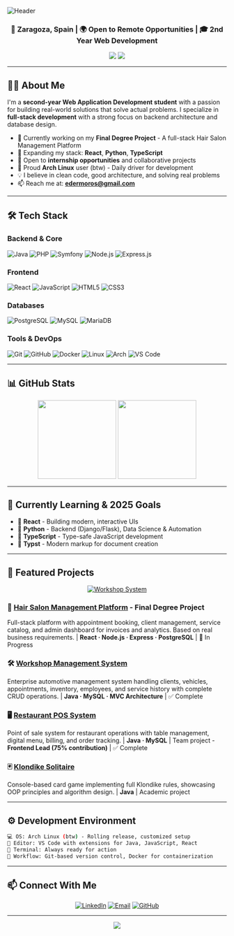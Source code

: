 ![Header](https://capsule-render.vercel.app/api?type=waving&color=gradient&customColorList=12,14,18,20,24&height=250&section=header&text=Eder%20Moros&fontSize=80&fontAlignY=35&desc=Full-Stack%20Developer%20|%20Turning%20Ideas%20into%20Functional%20Software&descAlignY=51&descAlign=62&animation=twinkling)

<h3 align="center">📍 Zaragoza, Spain | 🌍 Open to Remote Opportunities | 🎓 2nd Year Web Development</h3>

<p align="center">
  <a href="https://www.linkedin.com/in/eder-moros-59783b34b/"><img src="https://img.shields.io/badge/LinkedIn-Connect-blue?style=flat-square&logo=linkedin"/></a>
  <a href="mailto:edermoros@gmail.com"><img src="https://img.shields.io/badge/Email-Contact-red?style=flat-square&logo=gmail"/></a>
</p>

---

## 👨‍💻 About Me

I'm a **second-year Web Application Development student** with a passion for building real-world solutions that solve actual problems. I specialize in **full-stack development** with a strong focus on backend architecture and database design.

- 🔭 Currently working on my **Final Degree Project** - A full-stack Hair Salon Management Platform
- 🌱 Expanding my stack: **React**, **Python**, **TypeScript**
- 💼 Open to **internship opportunities** and collaborative projects
- 🐧 Proud **Arch Linux** user (btw) - Daily driver for development
- 💡 I believe in clean code, good architecture, and solving real problems
- 📫 Reach me at: **edermoros@gmail.com**

---

## 🛠️ Tech Stack

### Backend & Core
![Java](https://img.shields.io/badge/Java-ED8B00?style=for-the-badge&logo=openjdk&logoColor=white)
![PHP](https://img.shields.io/badge/PHP-777BB4?style=for-the-badge&logo=php&logoColor=white)
![Symfony](https://img.shields.io/badge/Symfony-000000?style=for-the-badge&logo=symfony&logoColor=white)
![Node.js](https://img.shields.io/badge/Node.js-43853D?style=for-the-badge&logo=node.js&logoColor=white)
![Express.js](https://img.shields.io/badge/Express.js-404D59?style=for-the-badge&logo=express&logoColor=white)

### Frontend
![React](https://img.shields.io/badge/React-20232A?style=for-the-badge&logo=react&logoColor=61DAFB)
![JavaScript](https://img.shields.io/badge/JavaScript-F7DF1E?style=for-the-badge&logo=javascript&logoColor=black)
![HTML5](https://img.shields.io/badge/HTML5-E34F26?style=for-the-badge&logo=html5&logoColor=white)
![CSS3](https://img.shields.io/badge/CSS3-1572B6?style=for-the-badge&logo=css3&logoColor=white)

### Databases
![PostgreSQL](https://img.shields.io/badge/PostgreSQL-316192?style=for-the-badge&logo=postgresql&logoColor=white)
![MySQL](https://img.shields.io/badge/MySQL-005C84?style=for-the-badge&logo=mysql&logoColor=white)
![MariaDB](https://img.shields.io/badge/MariaDB-003545?style=for-the-badge&logo=mariadb&logoColor=white)

### Tools & DevOps
![Git](https://img.shields.io/badge/GIT-E44C30?style=for-the-badge&logo=git&logoColor=white)
![GitHub](https://img.shields.io/badge/GitHub-100000?style=for-the-badge&logo=github&logoColor=white)
![Docker](https://img.shields.io/badge/Docker-2496ED?style=for-the-badge&logo=docker&logoColor=white)
![Linux](https://img.shields.io/badge/Linux-FCC624?style=for-the-badge&logo=linux&logoColor=black)
![Arch](https://img.shields.io/badge/Arch_Linux-1793D1?style=for-the-badge&logo=arch-linux&logoColor=white)
![VS Code](https://img.shields.io/badge/VS_Code-007ACC?style=for-the-badge&logo=visual-studio-code&logoColor=white)

---

## 📊 GitHub Stats

<div align="center">
  <img height="180em" src="https://github-readme-stats.vercel.app/api?username=patatavolc&show_icons=true&theme=tokyonight&include_all_commits=true&count_private=true&hide_border=true&bg_color=0d1117"/>
  <img height="180em" src="https://github-readme-stats.vercel.app/api/top-langs/?username=patatavolc&layout=compact&langs_count=8&theme=tokyonight&hide_border=true&bg_color=0d1117"/>
</div>

---

## 🌱 Currently Learning & 2025 Goals

- 🎯 **React** - Building modern, interactive UIs
- 🎯 **Python** - Backend (Django/Flask), Data Science & Automation
- 🎯 **TypeScript** - Type-safe JavaScript development
- 🎯 **Typst** - Modern markup for document creation

---

## 🚀 Featured Projects

<div align="center">

[![Workshop System](https://github-readme-stats.vercel.app/api/pin/?username=patatavolc&repo=SistemaTaller&theme=tokyonight&hide_border=true&bg_color=0d1117)](https://github.com/patatavolc/SistemaTaller)

</div>

### 💼 [Hair Salon Management Platform](https://github.com/patatavolc/tfg-peluqueria) - Final Degree Project
Full-stack platform with appointment booking, client management, service catalog, and admin dashboard for invoices and analytics. Based on real business requirements. | **React · Node.js · Express · PostgreSQL** | 🚧 In Progress

### 🛠️ [Workshop Management System](https://github.com/patatavolc/SistemaTaller)
Enterprise automotive management system handling clients, vehicles, appointments, inventory, employees, and service history with complete CRUD operations. | **Java · MySQL · MVC Architecture** | ✅ Complete

### 🖥️ [Restaurant POS System](https://github.com/javiifu/Hosteler-a)
Point of sale system for restaurant operations with table management, digital menu, billing, and order tracking. | **Java · MySQL** | Team project - **Frontend Lead (75% contribution)** | ✅ Complete

### 🃏 [Klondike Solitaire](https://github.com/patatavolc/Solitario)
Console-based card game implementing full Klondike rules, showcasing OOP principles and algorithm design. | **Java** | Academic project

---

## ⚙️ Development Environment

```bash
💻 OS: Arch Linux (btw) - Rolling release, customized setup
📝 Editor: VS Code with extensions for Java, JavaScript, React
🐚 Terminal: Always ready for action
🎨 Workflow: Git-based version control, Docker for containerization
```
---

## 📫 Connect With Me

<div align="center">

[![LinkedIn](https://img.shields.io/badge/LinkedIn-0077B5?style=for-the-badge&logo=linkedin&logoColor=white)](https://www.linkedin.com/in/eder-moros-59783b34b/)
[![Email](https://img.shields.io/badge/Email-D14836?style=for-the-badge&logo=gmail&logoColor=white)](mailto:edermoros@gmail.com)
[![GitHub](https://img.shields.io/badge/GitHub-100000?style=for-the-badge&logo=github&logoColor=white)](https://github.com/patatavolc)

</div>

---


<div align="center">
  <img src="https://capsule-render.vercel.app/api?type=waving&color=gradient&customColorList=12,14,18,20,24&height=100&section=footer"/>
</div>
